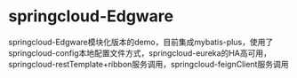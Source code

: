 # springcloud-Edgware
springcloud-Edgware模块化版本的demo，目前集成mybatis-plus，使用了springcloud-config本地配置文件方式，springcloud-eureka的HA高可用，springcloud-restTemplate+ribbon服务调用，springcloud-feignClient服务调用
